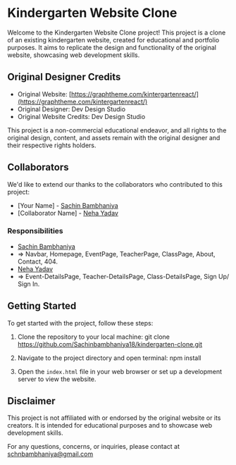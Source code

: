 # Kindergarten Website Clone

Welcome to the Kindergarten Website Clone project! This project is a clone of an existing kindergarten website, created for educational and portfolio purposes. It aims to replicate the design and functionality of the original website, showcasing web development skills.

## Original Designer Credits

- Original Website: [https://graphtheme.com/kintergartenreact/](https://graphtheme.com/kintergartenreact/)
- Original Designer: Dev Design Studio
- Original Website Credits: Dev Design Studio

This project is a non-commercial educational endeavor, and all rights to the original design, content, and assets remain with the original designer and their respective rights holders.

## Collaborators

We'd like to extend our thanks to the collaborators who contributed to this project:

- [Your Name] - [Sachin Bambhaniya](https://github.com/Sachinbambhaniya18)
- [Collaborator Name] - [Neha Yadav](https://github.com/Neha020401)

### Responsibilities

- [Sachin Bambhaniya](https://github.com/Sachinbambhaniya18)
- &rArr; Navbar, Homepage, EventPage, TeacherPage, ClassPage, About, Contact, 404.
- [Neha Yadav](https://github.com/Neha020401)
- &rArr; Event-DetailsPage, Teacher-DetailsPage, Class-DetailsPage, Sign Up/ Sign In.



## Getting Started

To get started with the project, follow these steps:

1. Clone the repository to your local machine: git clone https://github.com/Sachinbambhaniya18/kindergarten-clone.git

2. Navigate to the project directory and open terminal: npm install


3. Open the `index.html` file in your web browser or set up a development server to view the website.

## Disclaimer


This project is not affiliated with or endorsed by the original website or its creators. It is intended for educational purposes and to showcase web development skills.

For any questions, concerns, or inquiries, please contact at 
[schnbambhaniya@gmail.com](mailto:schnbambhaniya@gmail.com.)

